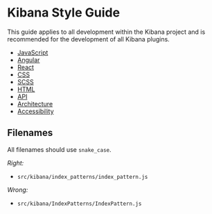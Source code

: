 # Kibana Style Guide

This guide applies to all development within the Kibana project and is
recommended for the development of all Kibana plugins.

- [JavaScript](style_guides/js_style_guide.md)
- [Angular](style_guides/angular_style_guide.md)
- [React](style_guides/react_style_guide.md)
- [CSS](style_guides/css_style_guide.md)
- [SCSS](style_guides/scss_style_guide.md)
- [HTML](style_guides/html_style_guide.md)
- [API](style_guides/api_style_guide.md)
- [Architecture](style_guides/architecture_style_guide.md)
- [Accessibility](style_guides/acecssibility_guide.md)

## Filenames

All filenames should use `snake_case`.

*Right:*
  - `src/kibana/index_patterns/index_pattern.js`

*Wrong:*
  - `src/kibana/IndexPatterns/IndexPattern.js`
